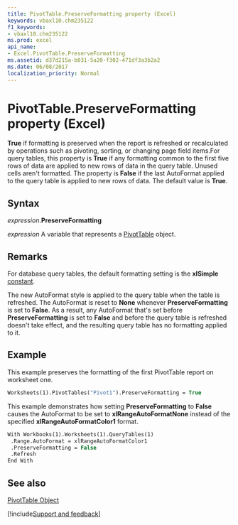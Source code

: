 ```yaml
---
title: PivotTable.PreserveFormatting property (Excel)
keywords: vbaxl10.chm235122
f1_keywords:
- vbaxl10.chm235122
ms.prod: excel
api_name:
- Excel.PivotTable.PreserveFormatting
ms.assetid: d37d215a-b031-5a20-f302-471df3a3b2a2
ms.date: 06/08/2017
localization_priority: Normal
---
```



# PivotTable.PreserveFormatting property (Excel)

**True** if formatting is preserved when the report is refreshed or recalculated by operations such as pivoting, sorting, or changing page field items.For query tables, this property is **True** if any formatting common to the first five rows of data are applied to new rows of data in the query table. Unused cells aren't formatted. The property is **False** if the last AutoFormat applied to the query table is applied to new rows of data. The default value is **True**.


## Syntax

_expression_.**PreserveFormatting**

_expression_ A variable that represents a [PivotTable](Excel.PivotTable.md) object.


## Remarks

For database query tables, the default formatting setting is the **xlSimple** [constant](excel.constants.md).

The new AutoFormat style is applied to the query table when the table is refreshed. The AutoFormat is reset to **None** whenever **PreserveFormatting** is set to **False**. As a result, any AutoFormat that's set before **PreserveFormatting** is set to **False** and before the query table is refreshed doesn't take effect, and the resulting query table has no formatting applied to it.


## Example

This example preserves the formatting of the first PivotTable report on worksheet one.


```vb
Worksheets(1).PivotTables("Pivot1").PreserveFormatting = True
```

This example demonstrates how setting **PreserveFormatting** to **False** causes the AutoFormat to be set to **xlRangeAutoFormatNone** instead of the specified **xlRangeAutoFormatColor1** format.




```vb
With Workbooks(1).Worksheets(1).QueryTables(1) 
 .Range.AutoFormat = xlRangeAutoFormatColor1 
 .PreserveFormatting = False 
 .Refresh 
End With
```


## See also


[PivotTable Object](Excel.PivotTable.md)

[!include[Support and feedback](~/includes/feedback-boilerplate.md)]